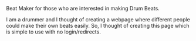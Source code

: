 Beat Maker for those who are interested in making Drum Beats.

I am a drummer and I thought of creating a webpage where different people could make their own beats easily. So, I thought of creating this page which is simple to use with no login/redirects.
